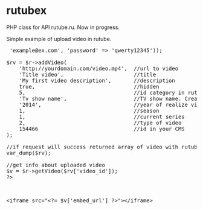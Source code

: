rutubex
=======

PHP class for API rutube.ru. Now in progress.

Simple example of upload video in rutube.
<pre>
<?
include("rutubex.php");
$r = new rutubex('b1e28995fb913c1cd00007a453c610e8da0b1158');

//if you don't have token, use login/password
//$r = new rutubex(array('username' => 'example@ex.com', 'password' => 'qwerty12345'));

$rv = $r->addVideo(
    'http://yourdomain.com/video.mp4',  //url to video
    'Title video',                      //title
    'My first video description',       //description
    true,                               //hidden
    5,                                  //id category in rutube 1-13
    'Tv show name',                     //TV show name. Created automaticly on the rutube side by name
    '2014',                             //year of realize video
    1,                                  //season
    1,                                  //current series
    2,                                  //type of video
    154466                              //id in your CMS
);

//if request will success returned array of video with rutube id.
var_dump($rv);

//get info about uploaded video
$v = $r->getVideo($rv['video_id']);
?>
<pre>
<br/>
&lt;iframe src=&quot;&lt;?= $v['embed_url'] ?&gt;&quot;&gt;&lt;/iframe&gt;

